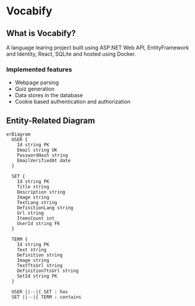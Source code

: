 # Vocabify

## What is Vocabify?
A language learing project built using ASP.NET Web API, EntityFramework and Identity, React, SQLite and hosted using Docker.

### Implemented features
- Webpage parsing
- Quiz generation
- Data stores in the database
- Cookie based authentication and authorization
  
## Entity-Related Diagram

```mermaid
erDiagram
  USER {
    Id string PK
    Email string UK
    PasswordHash string
    EmailVerifiedAt date
  }

  SET {
    Id string PK
    Title string
    Description string
    Image string
    TextLang string
    DefinitionLang string
    Url string
    ItemsCount int
    UserId string FK
  }

  TERM {
    Id string PK
    Text string
    Definition string
    Image string
    TextTtsUrl string
    DefinitionTtsUrl string
    SetId string FK
  }

  USER ||--|{ SET : has
  SET ||--|{ TERM : contains
```
